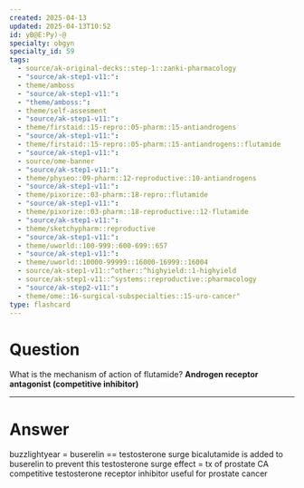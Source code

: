 ```yaml
---
created: 2025-04-13
updated: 2025-04-13T10:52
id: yB@E:Py)-@
specialty: obgyn
specialty_id: 59
tags:
  - source/ak-original-decks::step-1::zanki-pharmacology
  - "source/ak-step1-v11:": 
  - theme/amboss
  - "source/ak-step1-v11:": 
  - "theme/amboss:": 
  - theme/self-assesment
  - "source/ak-step1-v11:": 
  - theme/firstaid::15-repro::05-pharm::15-antiandrogens
  - "source/ak-step1-v11:": 
  - theme/firstaid::15-repro::05-pharm::15-antiandrogens::flutamide
  - "source/ak-step1-v11:": 
  - source/ome-banner
  - "source/ak-step1-v11:": 
  - theme/physeo::09-pharm::12-reproductive::10-antiandrogens
  - "source/ak-step1-v11:": 
  - theme/pixorize::03-pharm::18-repro::flutamide
  - "source/ak-step1-v11:": 
  - theme/pixorize::03-pharm::18-reproductive::12-flutamide
  - "source/ak-step1-v11:": 
  - theme/sketchypharm::reproductive
  - "source/ak-step1-v11:": 
  - theme/uworld::100-999::600-699::657
  - "source/ak-step1-v11:": 
  - theme/uworld::10000-99999::16000-16999::16004
  - source/ak-step1-v11::^other::^highyield::1-highyield
  - source/ak-step1-v11::^systems::reproductive::pharmacology
  - "source/ak-step2-v11:": 
  - theme/ome::16-surgical-subspecialties::15-uro-cancer"
type: flashcard
---
```


# Question
What is the mechanism of action of flutamide?    **Androgen receptor antagonist (competitive inhibitor)**

---

# Answer
buzzlightyear = buserelin == testosterone surge bicalutamide is added to buserelin to prevent this testosterone surge effect = tx of prostate CA  competitive testosterone receptor inhibitor useful for prostate cancer